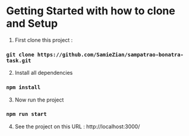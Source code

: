 # Getting Started with how to clone and Setup

1) First clone this project :
### `git clone https://github.com/SamieZian/sampatrao-bonatra-task.git`

2) Install all dependencies
### `npm install`

3) Now run the project
### `npm run start`

4) See the project on this URL : http://localhost:3000/
